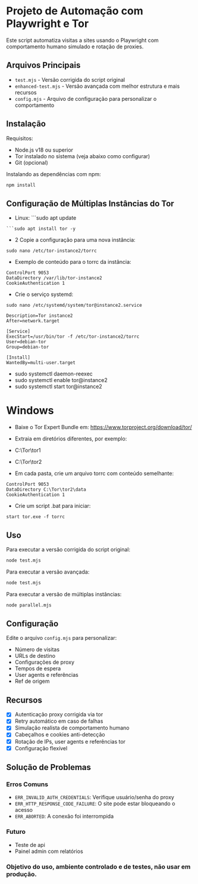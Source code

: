 # Projeto de Automação com Playwright e Tor

Este script automatiza visitas a sites usando o Playwright com comportamento humano simulado e rotação de proxies.

## Arquivos Principais

- `test.mjs` - Versão corrigida do script original
- `enhanced-test.mjs` - Versão avançada com melhor estrutura e mais recursos
- `config.mjs` - Arquivo de configuração para personalizar o comportamento

## Instalação

Requisitos:
- Node.js v18 ou superior
- Tor instalado no sistema (veja abaixo como configurar)
- Git (opcional)

Instalando as dependências com npm:

```bash
npm install
```

## Configuração de Múltiplas Instâncias do Tor

- Linux: ```sudo apt update
```
```sudo apt install tor -y
```
- 2 Copie a configuração para uma nova instância:

```sudo cp -r /etc/tor /etc/tor-instance2
sudo nano /etc/tor-instance2/torrc
```

- Exemplo de conteúdo para o torrc da instância:
```SocksPort 9052
ControlPort 9053
DataDirectory /var/lib/tor-instance2
CookieAuthentication 1
```

- Crie o serviço systemd:

```
sudo nano /etc/systemd/system/tor@instance2.service
```

```[Unit]
Description=Tor instance2
After=network.target
```
```
[Service]
ExecStart=/usr/bin/tor -f /etc/tor-instance2/torrc
User=debian-tor
Group=debian-tor
```
```
[Install]
WantedBy=multi-user.target
```
- sudo systemctl daemon-reexec
- sudo systemctl enable tor@instance2
- sudo systemctl start tor@instance2

# Windows
- Baixe o Tor Expert Bundle em: https://www.torproject.org/download/tor/

- Extraia em diretórios diferentes, por exemplo:

- C:\Tor\tor1
- C:\Tor\tor2

- Em cada pasta, crie um arquivo torrc com conteúdo semelhante:

```SocksPort 9052
ControlPort 9053
DataDirectory C:\Tor\tor2\data
CookieAuthentication 1
```

- Crie um script .bat para iniciar:
```cd C:\Tor\tor2
start tor.exe -f torrc
```




## Uso

Para executar a versão corrigida do script original:

```bash
node test.mjs
```

Para executar a versão avançada:

```bash
node test.mjs
```

Para executar a versão de múltiplas instâncias:

```bash
node parallel.mjs
```

## Configuração

Edite o arquivo `config.mjs` para personalizar:

- Número de visitas
- URLs de destino
- Configurações de proxy
- Tempos de espera
- User agents e referências
- Ref de origem

## Recursos

- [x] Autenticação proxy corrigida via tor
- [x] Retry automático em caso de falhas
- [x] Simulação realista de comportamento humano
- [x] Cabeçalhos e cookies anti-detecção
- [x] Rotação de IPs, user agents e referências tor
- [x] Configuração flexível

## Solução de Problemas

### Erros Comuns

- `ERR_INVALID_AUTH_CREDENTIALS`: Verifique usuário/senha do proxy
- `ERR_HTTP_RESPONSE_CODE_FAILURE`: O site pode estar bloqueando o acesso
- `ERR_ABORTED`: A conexão foi interrompida

### Futuro

- Teste de api
- Painel admin com relatórios


### Objetivo do uso, ambiente controlado e de testes, não usar em produção.


